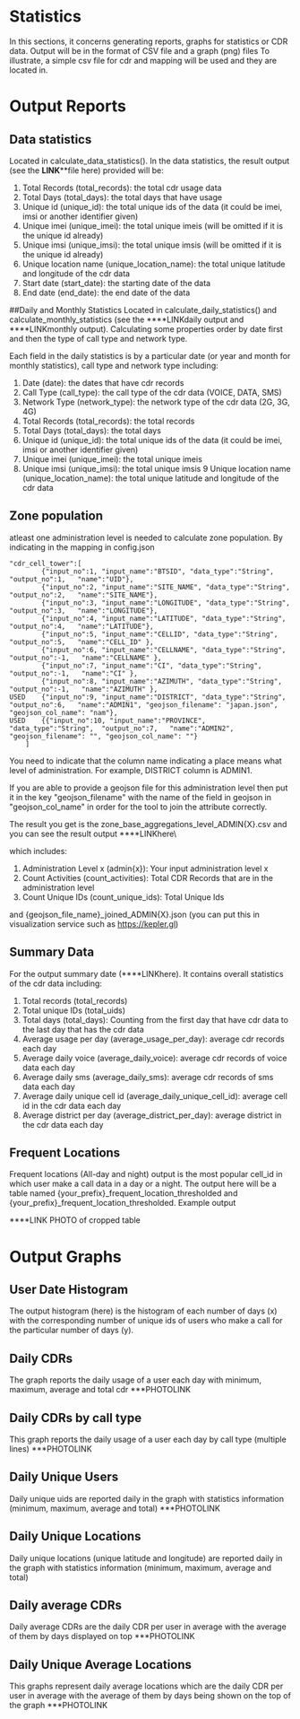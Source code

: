 # Statistics
In this sections, it concerns generating reports, graphs for statistics or CDR data. Output will be in the 
format of CSV file and a graph (png) files
To illustrate, a simple csv file for cdr and mapping will be used and they are located in.
# Output Reports
## Data statistics 
Located in calculate_data_statistics(). In the data statistics, the result output (see the ****LINK******file here) provided will be:

1. Total Records (total_records): the total cdr usage data 
2. Total Days (total_days): the total days that have usage
3. Unique id (unique_id): the total unique ids of the data (it could be imei, imsi or another identifier given)
4. Unique imei (unique_imei): the total unique imeis (will be omitted if it is the unique id already)
5. Unique imsi (unique_imsi): the total unique imsis (will be omitted if it is the unique id already)
6. Unique location name (unique_location_name): the total unique latitude and longitude of the cdr data
7. Start date (start_date): the starting date of the data
8. End date (end_date): the end date of the data

##Daily and Monthly Statistics
Located in calculate_daily_statistics() and calculate_monthly_statistics (see the ****LINKdaily output and ****LINKmonthly output). Calculating some properties order by date first and then the type of call type and network type.

Each field in the daily statistics is by a particular date (or year and month for monthly statistics), call type and network type including:
1. Date (date): the dates that have cdr records
2. Call Type (call_type): the call type of the cdr data (VOICE, DATA, SMS)
3. Network Type (network_type): the network type of the cdr data (2G, 3G, 4G)
4. Total Records (total_records): the total records
5. Total Days (total_days): the total days
6. Unique id (unique_id): the total unique ids of the data (it could be imei, imsi or another identifier given)
7. Unique imei (unique_imei): the total unique imeis 
8. Unique imsi (unique_imsi): the total unique imsis
9  Unique location name (unique_location_name): the total unique latitude and longitude of the cdr data

## Zone population
atleast one administration level is needed to calculate zone population.
By indicating in the mapping in config.json
```
"cdr_cell_tower":[
		{"input_no":1, "input_name":"BTSID", "data_type":"String",  "output_no":1,   "name":"UID"},
		{"input_no":2, "input_name":"SITE_NAME", "data_type":"String",  "output_no":2,   "name":"SITE_NAME"},
		{"input_no":3, "input_name":"LONGITUDE", "data_type":"String",  "output_no":3,   "name":"LONGITUDE"},
		{"input_no":4, "input_name":"LATITUDE", "data_type":"String",  "output_no":4,   "name":"LATITUDE"},
		{"input_no":5, "input_name":"CELLID", "data_type":"String",  "output_no":5,   "name":"CELL_ID" },
		{"input_no":6, "input_name":"CELLNAME", "data_type":"String",  "output_no":-1,   "name":"CELLNAME" },
		{"input_no":7, "input_name":"CI", "data_type":"String",  "output_no":-1,   "name":"CI" },
		{"input_no":8, "input_name":"AZIMUTH", "data_type":"String",  "output_no":-1,   "name":"AZIMUTH" },
USED	{"input_no":9, "input_name":"DISTRICT", "data_type":"String",  "output_no":6,   "name":"ADMIN1", "geojson_filename": "japan.json", "geojson_col_name": "nam"},
USED	{{"input_no":10, "input_name":"PROVINCE", "data_type":"String",  "output_no":7,   "name":"ADMIN2", "geojson_filename": "", "geojson_col_name": ""}
	]
```
You need to indicate that the column name indicating a place means what level of administration. For example,
DISTRICT column is ADMIN1.

If you are able to provide a geojson file for this administration level then put it in the key "geojson_filename" with the name of the field in geojson in "geojson_col_name"
 in order for the tool to join the attribute correctly.
 
The result you get is the zone_base_aggregations_level_ADMIN{X}.csv and you can see the result output ****LINKhere\

which includes:
1. Administration Level x (admin{x}): Your input administration level x
2. Count Activities (count_activities): Total CDR Records that are in the administration level
3. Count Unique IDs (count_unique_ids): Total Unique Ids

and {geojson_file_name}_joined_ADMIN{X}.json (you can put this in visualization service such as https://kepler.gl)

## Summary Data
For the output summary date (****LINKhere). It contains overall statistics of the cdr data including:

1. Total records (total_records)
2. Total unique IDs (total_uids)
3. Total days (total_days): Counting from the first day that have cdr data to the last day that has the cdr data
4. Average usage per day (average_usage_per_day): average cdr records each day
5. Average daily voice (average_daily_voice): average cdr records of voice data each day
6. Average daily sms (average_daily_sms): average cdr records of sms data each day
7. Average daily unique cell id (average_daily_unique_cell_id): average cell id in the cdr data each day
8. Average district per day (average_district_per_day): average district in the cdr data each day

## Frequent Locations
Frequent locations (All-day and night) output is the most popular cell_id in which user make a call data in a day or a night.
The output here will be a table named {your_prefix}_frequent_location_thresholded and {your_prefix}_frequent_location_thresholded.
Example output


****LINK PHOTO of cropped table

# Output Graphs
## User Date Histogram
The output histogram (here) is the histogram of each number of days (x) with the corresponding number of unique ids of users who make a call for the particular number of days (y).
## Daily CDRs
The graph reports the daily usage of a user each day with minimum, maximum, average and total cdr
***PHOTOLINK
## Daily CDRs by call type
This graph reports the daily usage of a user each day by call type (multiple lines)
***PHOTOLINK
## Daily Unique Users
Daily unique uids are reported daily in the graph with statistics information (minimum, maximum, average and total)
***PHOTOLINK
## Daily Unique Locations
Daily unique locations (unique latitude and longitude) are reported daily in the graph with statistics information (minimum, maximum, average and total)
## Daily average CDRs
Daily average CDRs are the daily CDR per user in average with the average of them by days displayed on top
***PHOTOLINK
## Daily Unique Average Locations
This graphs represent daily average locations which are the daily CDR per user in average with the average of them by days being shown on the top of the graph
***PHOTOLINK
